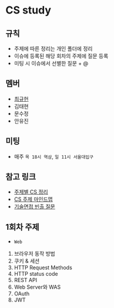 # CS study

## 규칙
* 주제에 따른 정리는 개인 폴더에 정리
* 이슈에 등록된 해당 회차의 주제에 질문 등록
* 미팅 시 이슈에서 선별한 질문 + @

## 멤버
* [최규헌](./KUMA/)
* 김태현
* 문수정
* 안유진

## 미팅
* 매주 `목 18시 역삼`, `일 11시 서울대입구`

## 참고 링크
* [주제별 CS 정리](https://gyoogle.dev/blog/)
* [CS 주제 마인드맵](https://gitmind.com/app/docs/mgackf37)
* [기술면접 빈출 질문](https://garden1500.tistory.com/11)

## 1회차 주제
* `Web`
1. 브라우저 동작 방법
2. 쿠키 & 세션
3. HTTP Request Methods
4. HTTP status code
5. REST API
6. Web Server와 WAS
7. OAuth
8. JWT